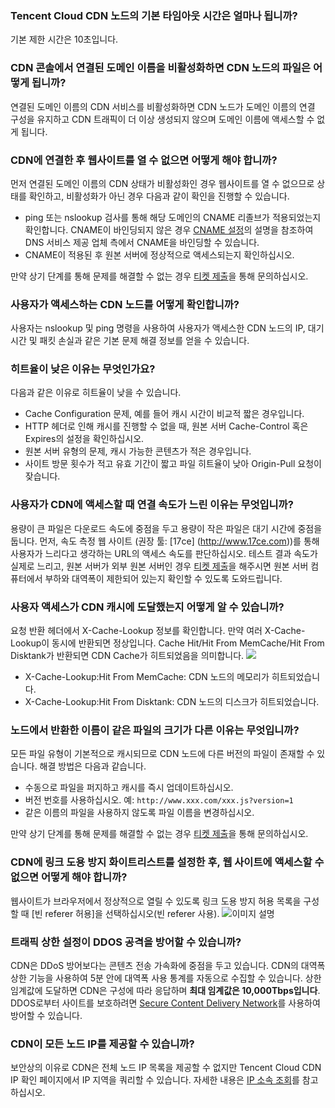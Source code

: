 
[](id:q1)
### Tencent Cloud CDN 노드의 기본 타임아웃 시간은 얼마나 됩니까?
기본 제한 시간은 10초입니다.

[](id:q2)
### CDN 콘솔에서 연결된 도메인 이름을 비활성화하면 CDN 노드의 파일은 어떻게 됩니까?
연결된 도메인 이름의 CDN 서비스를 비활성화하면 CDN 노드가 도메인 이름의 연결 구성을 유지하고 CDN 트래픽이 더 이상 생성되지 않으며 도메인 이름에 액세스할 수 없게 됩니다.

[](id:q3)
### CDN에 연결한 후 웹사이트를 열 수 없으면 어떻게 해야 합니까?
먼저 연결된 도메인 이름의 CDN 상태가 비활성화인 경우 웹사이트를 열 수 없으므로 상태를 확인하고, 비활성화가 아닌 경우 다음과 같이 확인을 진행할 수 있습니다.
+ ping 또는 nslookup 검사를 통해 해당 도메인의 CNAME 리졸브가 적용되었는지 확인합니다. CNAME이 바인딩되지 않은 경우 [CNAME 설정](https://intl.cloud.tencent.com/document/product/228/3121)의 설명을 참조하여 DNS 서비스 제공 업체 측에서 CNAME을 바인딩할 수 있습니다.
+ CNAME이 적용된 후 원본 서버에 정상적으로 액세스되는지 확인하십시오.

만약 상기 단계를 통해 문제를 해결할 수 없는 경우 [티켓 제출](https://console.cloud.tencent.com/workorder/category)을 통해 문의하십시오.

[](id:q4)
### 사용자가 액세스하는 CDN 노드를 어떻게 확인합니까?
사용자는 nslookup 및 ping 명령을 사용하여 사용자가 액세스한 CDN 노드의 IP, 대기 시간 및 패킷 손실과 같은 기본 문제 해결 정보를 얻을 수 있습니다.

[](id:q5)
### 히트율이 낮은 이유는 무엇인가요?
다음과 같은 이유로 히트율이 낮을 수 있습니다.
+ Cache Configuration 문제, 예를 들어 캐시 시간이 비교적 짧은 경우입니다.
+ HTTP 헤더로 인해 캐시를 진행할 수 없을 때, 원본 서버 Cache-Control 혹은 Expires의 설정을 확인하십시오.
+ 원본 서버 유형의 문제, 캐시 가능한 콘텐츠가 적은 경우입니다.
+ 사이트 방문 횟수가 적고 유효 기간이 짧고 파일 히트율이 낮아 Origin-Pull 요청이 잦습니다.

[](id:q6)
### 사용자가 CDN에 액세스할 때 연결 속도가 느린 이유는 무엇입니까?
용량이 큰 파일은 다운로드 속도에 중점을 두고 용량이 작은 파일은 대기 시간에 중점을 둡니다. 먼저, 속도 측정 웹 사이트 (권장 툴: [17ce] (http://www.17ce.com))를 통해 사용자가 느리다고 생각하는 URL의 액세스 속도를 판단하십시오.
테스트 결과 속도가 실제로 느리고, 원본 서버가 외부 원본 서버인 경우 [티켓 제출](https://console.cloud.tencent.com/workorder/category)을 해주시면 원본 서버 컴퓨터에서 부하와 대역폭이 제한되어 있는지 확인할 수 있도록 도와드립니다.

[](id:q7)
### 사용자 액세스가 CDN 캐시에 도달했는지 어떻게 알 수 있습니까?
요청 반환 헤더에서 X-Cache-Lookup 정보를 확인합니다. 만약 여러 X-Cache-Lookup이 동시에 반환되면 정상입니다. Cache Hit/Hit From MemCache/Hit From Disktank가 반환되면 CDN Cache가 히트되었음을 의미합니다.
![](https://mc.qcloudimg.com/static/img/64ac912c895b36f0241a927df6da3543/image.png)
+ X-Cache-Lookup:Hit From MemCache: CDN 노드의 메모리가 히트되었습니다.
+ X-Cache-Lookup:Hit From Disktank: CDN 노드의 디스크가 히트되었습니다.

[](id:q8)
### 노드에서 반환한 이름이 같은 파일의 크기가 다른 이유는 무엇입니까?
모든 파일 유형이 기본적으로 캐시되므로 CDN 노드에 다른 버전의 파일이 존재할 수 있습니다. 해결 방법은 다음과 같습니다.
+ 수동으로 파일을 퍼지하고 캐시를 즉시 업데이트하십시오.
+ 버전 번호를 사용하십시오. 예: `http://www.xxx.com/xxx.js?version=1`
+ 같은 이름의 파일을 사용하지 않도록 파일 이름을 변경하십시오.

만약 상기 단계를 통해 문제를 해결할 수 없는 경우 [티켓 제출](https://console.cloud.tencent.com/workorder/category)을 통해 문의하십시오.

[](id:q9)
### CDN에 링크 도용 방지 화이트리스트를 설정한 후, 웹 사이트에 액세스할 수 없으면 어떻게 해야 합니까?

웹사이트가 브라우저에서 정상적으로 열릴 수 있도록 링크 도용 방지 허용 목록을 구성할 때 [빈 referer 허용]을 선택하십시오(빈 referer 사용).
![이미지 설명](https://main.qcloudimg.com/raw/3ec77732d4f5266278af2e8f569b08a2.png)

[](id:q10)
### 트래픽 상한 설정이 DDOS 공격을 방어할 수 있습니까?

CDN은 DDoS 방어보다는 콘텐츠 전송 가속화에 중점을 두고 있습니다. CDN의 대역폭 상한 기능을 사용하여 5분 안에 대역폭 사용 통계를 자동으로 수집할 수 있습니다. 상한 임계값에 도달하면 CDN은 구성에 따라 응답하며 **최대 임계값은 10,000Tbps입니다**. DDOS로부터 사이트를 보호하려면 [Secure Content Delivery Network](https://intl.cloud.tencent.com/products/scdn)를 사용하여 방어할 수 있습니다.

[](id:q11)
### CDN이 모든 노드 IP를 제공할 수 있습니까? 
보안상의 이유로 CDN은 전체 노드 IP 목록을 제공할 수 없지만 Tencent Cloud CDN IP 확인 페이지에서 IP 지역을 쿼리할 수 있습니다. 자세한 내용은 [IP 소속 조회](https://intl.cloud.tencent.com/document/product/228/10747)를 참고하십시오.
